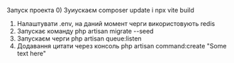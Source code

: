 Запуск проекта
0) Зуиускаєм composer update i npx vite build
1) Налаштувати .env, на даний момент черги використовують redis
2) Запускає команду php artisan migrate --seed
3) Запускаєм черги php artisan queue:listen
4) Додавання цитати через консоль php artisan command:create "Some text here"
